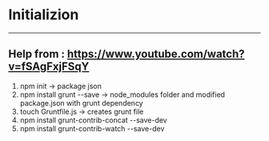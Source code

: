 # Initializion
-----------------------------
Help from : 
https://www.youtube.com/watch?v=fSAgFxjFSqY
-----------------------------

1. npm init -> package json
2. npm install grunt --save -> node_modules folder and modified package.json with grunt dependency
3. touch Gruntfile.js -> creates grunt file
4. npm install grunt-contrib-concat --save-dev 
5. npm install grunt-contrib-watch --save-dev

